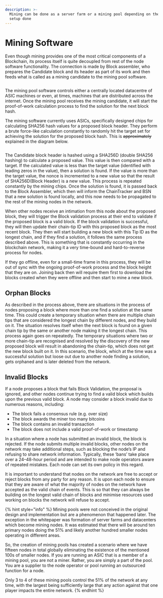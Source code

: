 ```yaml
---
description: >-
  Mining can be done as a server farm or a mining pool depending on the hardware
  setup done
---
```


# Mining Software

Even though mining provides one of the most critical components of a Blockchain, its process itself is quite decoupled from rest of the node software functionality. The connection is made by Block assembler, who prepares the Candidate block and its header as part of its work and then feeds what is called as a mining candidate to the mining pool software.

<figure><img src="../.gitbook/assets/NodeAndItsOperations_Slide12.png" alt=""><figcaption></figcaption></figure>

The mining pool software controls either a centrally located datacentre of ASIC machines or even, at times, machines that are distributed across the internet. Once the mining pool receives the mining candidate, it will start the proof-of-work calculation process to find the solution for the next block hash.

The mining software currently uses ASICs, specifically designed chips for calculating SHA256 hash values for a proposed block header. They perform a brute force-like calculation constantly to randomly hit the target set for achieving the solution for the proposed block hash. This is ~~approximately~~ explained in the diagram below.

<figure><img src="../.gitbook/assets/NodeAndItsOperations_Slide13.png" alt=""><figcaption></figcaption></figure>

The Candidate block header is hashed using a SHA256D (double SHA256 hashing) to calculate a proposed value. This value is then compared with a target. If the calculated value is less than the target value (identified with leading zeros in the value), then a solution is found. If the value is more than the target value, the nonce is incremented to a new value so that the result of SHA256D(Block Header) is a new value. This process is repeated constantly by the mining chips. Once the solution is found, it is passed back to the Block Assembler, which then will inform the ChainTracker and BSN that a new solution is found locally, and this now needs to be propagated to the rest of the mining nodes in the network.

When other nodes receive an intimation from this node about the proposed block, they will trigger the Block validation process at their end to validate if the proposed block is a valid block. If the block validation is successful, they will then update their chain-tip ID with this proposed block as the most recent block. They then will start building a new block with this Tip ID as the longest chain, and if they find a solution, it follows the same process described above. This is something that is constantly occurring in the blockchain network, making it a very time-bound and hard-to-reverse process for nodes.

If they go offline, even for a small-time frame in this process, they will be out of sync with the ongoing proof-of-work process and the block height that they are on. Joining back then will require them first to download the blocks created when they were offline and then start to mine a new block.

## **Orphan Blocks**

As described in the process above, there are situations in the process of nodes proposing a block where more than one find a solution at the same time. This could create a temporary situation when there are multiple chain tips that are considered the longest chain by different nodes, and they build on it. The situation resolves itself when the next block is found on a given chain tip by the same or another node making it the longest chain. This process again goes on repeatedly. The temporary situations where two or more chain-tip are recognised and resolved by the discovery of the new proposed block will result in abandoning the chain-tip, which does not get the new block built on it. In this scenario, the block, which at the time was a successful solution but loose out due to another node finding a solution, gets orphaned and is later deleted from the network.

## **Invalid Blocks**

If a node proposes a block that fails Block Validation, the proposal is ignored, and other nodes continue trying to find a valid block which builds upon the previous valid block. A node may consider a block invalid due to numerous reasons, including:

* The block fails a consensus rule (e.g. over size)
* The block awards the miner too many bitcoins
* The block contains an invalid transaction
* The block does not include a valid proof-of-work or timestamp

In a situation where a node has submitted an invalid block, the block is rejected. If the node submits multiple invalid blocks, other nodes on the network may take additional steps, such as blocking the node’s IP and refusing to share network information. Typically, these ‘bans’ take place over a 24–48-hour period and are intended to make node operators aware of repeated mistakes. Each node can set its own policy in this regard.

It is important to understand that nodes on the network are free to accept or reject blocks from any party for any reason. It is upon each node to ensure that they are aware of what the majority of nodes on the network have accepted as the valid chain of events. This is so that they can always be building on the longest valid chain of blocks and minimise resources used working on blocks the network will refuse to accept.

{% hint style="info" %}
Mining pools were not conceived in the original design and implementation but are a phenomenon that happened later. The exception in the whitepaper was formation of server farms and datacenters which become mining nodes. It was estimated that there will be around ten primary nodes doing the 51% and likely another hundred smaller nodes operating in different areas.&#x20;

So, the creation of mining pools has created a scenario where we have fifteen nodes in total globally eliminating the existence of the mentioned 100s of smaller nodes. If you are running an ASIC that is a member of a mining pool, you are not a miner. Rather, you are simply a part of the pool. You are a supplier to the node operator or pool running an outsourced function for a node.

Only 3 to 4 of these mining pools control the 51% of the network at any time, with the largest being sufficiently large that any action against that one player impacts the entire network.
{% endhint %}
